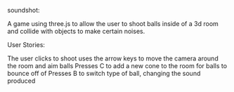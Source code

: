 soundshot: 

A game using three.js to allow the user to shoot balls inside of a 3d room and collide with objects to make certain noises.

User Stories:

The user clicks to shoot 
uses the arrow keys to move the camera around the room and aim balls
Presses C to add a new cone to the room for balls to bounce off of
Presses B to switch type of ball, changing the sound produced
